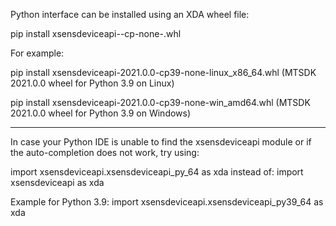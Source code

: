 Python interface can be installed using an XDA wheel file:

pip install xsensdeviceapi-<xda version>-cp<Python version>-none-<os type>.whl

For example:  

pip install xsensdeviceapi-2021.0.0-cp39-none-linux_x86_64.whl
(MTSDK 2021.0.0 wheel for Python 3.9 on Linux)

pip install xsensdeviceapi-2021.0.0-cp39-none-win_amd64.whl
(MTSDK 2021.0.0 wheel for Python 3.9 on Windows)

------------------------------------------------------------------------------------

In case your Python IDE is unable to find the xsensdeviceapi module or if the
auto-completion does not work, try using:

import xsensdeviceapi.xsensdeviceapi_py<Python version>_64 as xda 
instead of:
import xsensdeviceapi as xda

Example for Python 3.9:
import xsensdeviceapi.xsensdeviceapi_py39_64 as xda
